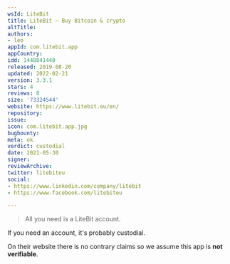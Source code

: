 ```yaml
---
wsId: LiteBit
title: LiteBit – Buy Bitcoin & crypto
altTitle: 
authors:
- leo
appId: com.litebit.app
appCountry: 
idd: 1448841440
released: 2019-08-20
updated: 2022-02-21
version: 3.3.1
stars: 4
reviews: 8
size: '73324544'
website: https://www.litebit.eu/en/
repository: 
issue: 
icon: com.litebit.app.jpg
bugbounty: 
meta: ok
verdict: custodial
date: 2021-05-30
signer: 
reviewArchive: 
twitter: litebiteu
social:
- https://www.linkedin.com/company/litebit
- https://www.facebook.com/litebiteu

---
```


> All you need is a LiteBit account.

If you need an account, it's probably custodial.

On their website there is no contrary claims so we assume this app is
**not verifiable**.
